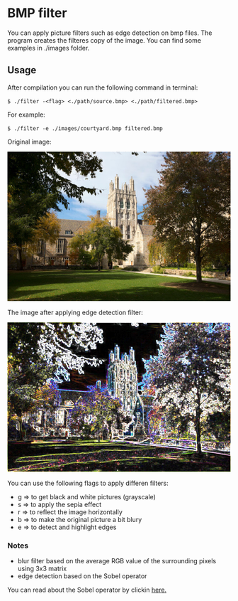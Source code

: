# BMP filter

You can apply picture filters such as edge detection on bmp files. The program creates the filteres copy of the image.
You can find some examples in ./images folder.

## Usage

After compilation you can run the following command in terminal: 

```console
$ ./filter -<flag> <./path/source.bmp> <./path/filtered.bmp>
```

For example:

```console
$ ./filter -e ./images/courtyard.bmp filtered.bmp
```

Original image:

![Original image](./images/courtyard.bmp)

The image after applying edge detection filter:

![Filtered image](./images/pic1_edges.bmp)

You can use the following flags to apply differen filters:

- g => to get black and white pictures (grayscale)
- s => to apply the sepia effect
- r => to reflect the image horizontally
- b => to make the original picture a bit blury
- e => to detect and highlight edges

### Notes

- blur filter based on the average RGB value of the surrounding pixels using 3x3 matrix
- edge detection based on the Sobel operator

You can read about the Sobel operator by clickin [here.](https://en.wikipedia.org/wiki/Sobel_operator)
